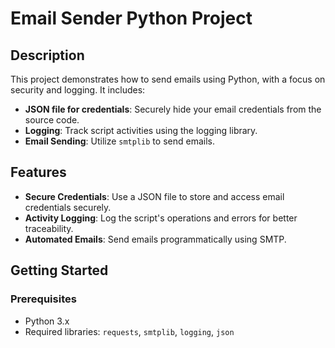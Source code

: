 # Email Sender Python Project

## Description
This project demonstrates how to send emails using Python, with a focus on security and logging. It includes:

- **JSON file for credentials**: Securely hide your email credentials from the source code.
- **Logging**: Track script activities using the logging library.
- **Email Sending**: Utilize `smtplib` to send emails.

## Features
- **Secure Credentials**: Use a JSON file to store and access email credentials securely.
- **Activity Logging**: Log the script's operations and errors for better traceability.
- **Automated Emails**: Send emails programmatically using SMTP.

## Getting Started

### Prerequisites
- Python 3.x
- Required libraries: `requests`, `smtplib`, `logging`, `json`

